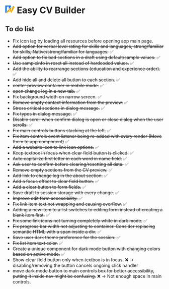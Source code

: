 # <img src="./src/assets/images/logo.svg" alt="Easy CV builder logo" width="30px"/> Easy CV Builder

## To do list

- Fix icon lag by loading all resources before opening app main page.
- ~~Add option for verbal level rating for skills and languages, strong/familiar for skills, Native/strong/familiar for languages.~~ ✅
- ~~Add option to fix bad sections in a draft using default/sample values.~~ ✅
- ~~Use sampleinfo in reset all instead of hardcoded values.~~ ✅
- ~~Add the ability to rearrange sections (education and experience order).~~ ✅
- ~~Add hide all and delete all button to each section.~~ ✅
- ~~center preview container in mobile mode.~~ ✅
- ~~open change log in a new tab.~~ ✅
- ~~Fix background width on narrow screen.~~ ✅
- ~~Remove empty contact information from the preview.~~ ✅
- ~~Stress critical sections in dialog message.~~ ✅
- ~~Fix typos in dialog message.~~ ✅
- ~~Disable scroll when confirm dialog is open or close dialog when the user scrolls.~~ ✅
- ~~Fix main controls buttons stacking at the left.~~ ✅
- ~~Fix item controls event listener being re-added with every render (Move them to app component)~~ ✅
- ~~Add a website icon to link icon options.~~ ✅
- ~~Keep textbox in focus when clear field button is clicked.~~ ✅
- ~~Auto capitalize first letter in each word in name field.~~ ✅
- ~~Ask user to confirm before clearing/resetting all data.~~ ✅
- ~~Remove empty sections from the CV preview.~~ ✅
- ~~Add link to change log in the about section.~~ ✅
- ~~Add a focus effect to clear field button.~~ ✅
- ~~Add a clear button to form fields.~~ ✅
- ~~Save draft to session storage with every change.~~ ✅
- ~~Improve edit form accessibility.~~ ✅
- ~~Fix link item text not wrapping and causing overflow.~~ ✅
- ~~Adding a new item to a list switches to editing form instead of creating a blank item first.~~ ✅
- ~~Fix some link icons not turning completely white in dark mode.~~ ✅
- ~~Fix progress bar width not adjusting to container. Consider replacing semantic HTML with a span inside a div.~~ ✅
- ~~Save user dark theme preference for the session.~~ ✅
- ~~Fix list item text color.~~ ✅
- ~~Create a unique component for dark mode button with changing colors based on active mode.~~ ✅
- ~~Show clear field button only when textbox is in focus.~~ ❌ -> disabling/removing the button cancels ongoing click handler
- ~~move dark mode button to main controls box for better accessibility, putting it inside nav might be confusing.~~ ❌ -> Not enough space in main controls.
